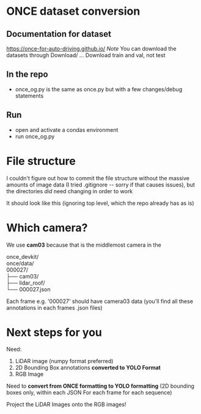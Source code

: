 # ONCE dataset conversion

## Documentation for dataset
https://once-for-auto-driving.github.io/
*Note* You can download the datasets through Download/ ... Download train and val, not test

## In the repo

- once_og.py is the same as once.py but with a few changes/debug statements


## Run
- open and activate a condas environment 
- run once_og.py


# File structure
I couldn't figure out how to commit the file structure without the massive amounts of image data (I tried .gitignore -- sorry if that causes issues), but the directories *did* need changing in order to work

It should look like this (ignoring top level, which the repo already has as is)

# Which camera?
We use **cam03** because that is the middlemost camera in the 

once_devkit/  
once/data/  
 000027/  
 ├── cam03/  
 ├── lidar_roof/  
 └── 000027.json  

 Each frame e.g. '000027' should have camera03 data (you'll find all these annotations in each frames .json files)


# Next steps for you
Need:
1. LiDAR image (numpy format preferred)
2. 2D Bounding Box annotations **converted to YOLO Format**
3. RGB Image 

Need to **convert from ONCE formatting to YOLO formatting** (2D bounding boxes only, within each JSON For each frame for each sequence)

Project the LiDAR Images onto the RGB images!


